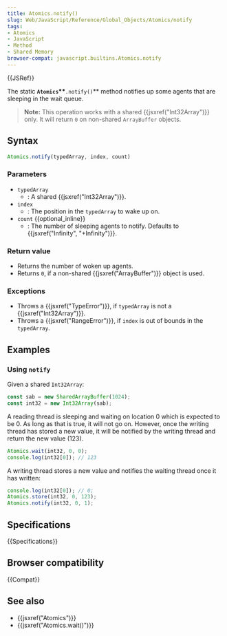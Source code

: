 ```yaml
---
title: Atomics.notify()
slug: Web/JavaScript/Reference/Global_Objects/Atomics/notify
tags:
- Atomics
- JavaScript
- Method
- Shared Memory
browser-compat: javascript.builtins.Atomics.notify
---
```

{{JSRef}}

The static **`Atomics`\*\***`.notify()`\*\* method notifies up some agents that
are sleeping in the wait queue.

> **Note:** This operation works with a shared {{jsxref("Int32Array")}}
> only. It will return `0` on non-shared `ArrayBuffer` objects.

## Syntax

```js
Atomics.notify(typedArray, index, count)
```

### Parameters

*   `typedArray`
    *   : A shared {{jsxref("Int32Array")}}.
*   `index`
    *   : The position in the `typedArray` to wake up on.
*   `count` {{optional_inline}}
    *   : The number of sleeping agents to notify. Defaults to
        {{jsxref("Infinity",
    "+Infinity")}}.

### Return value

*   Returns the number of woken up agents.
*   Returns `0`, if a non-shared {{jsxref("ArrayBuffer")}} object is used.

### Exceptions

*   Throws a {{jsxref("TypeError")}}, if `typedArray` is not a
    {{jsxref("Int32Array")}}.
*   Throws a {{jsxref("RangeError")}}, if `index` is out of bounds in the
    `typedArray`.

## Examples

### Using `notify`

Given a shared `Int32Array`:

```js
const sab = new SharedArrayBuffer(1024);
const int32 = new Int32Array(sab);
```

A reading thread is sleeping and waiting on location 0 which is expected to
be 0. As long as that is true, it will not go on. However, once the writing
thread has stored a new value, it will be notified by the writing thread and
return the new value (123).

```js
Atomics.wait(int32, 0, 0);
console.log(int32[0]); // 123
```

A writing thread stores a new value and notifies the waiting thread once it has
written:

```js
console.log(int32[0]); // 0;
Atomics.store(int32, 0, 123);
Atomics.notify(int32, 0, 1);
```

## Specifications

{{Specifications}}

## Browser compatibility

{{Compat}}

## See also

*   {{jsxref("Atomics")}}
*   {{jsxref("Atomics.wait()")}}
